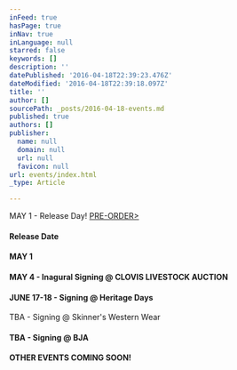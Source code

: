 ```yaml
---
inFeed: true
hasPage: true
inNav: true
inLanguage: null
starred: false
keywords: []
description: ''
datePublished: '2016-04-18T22:39:23.476Z'
dateModified: '2016-04-18T22:39:18.097Z'
title: ''
author: []
sourcePath: _posts/2016-04-18-events.md
published: true
authors: []
publisher:
  name: null
  domain: null
  url: null
  favicon: null
url: events/index.html
_type: Article

---
```

[][0]

MAY 1 - Release Day! [PRE-ORDER\>][1]

#### Release Date

#### MAY 1

#### MAY 4 - Inagural Signing @ CLOVIS LIVESTOCK AUCTION

#### JUNE 17-18 - Signing @ Heritage Days

TBA - Signing @ Skinner's Western Wear

#### TBA - Signing @ BJA

[][0][][0][][0][][0][][0]

#### OTHER EVENTS COMING SOON!

[0]: http://www.wix.com/templateslp/links
[1]: amazon.com